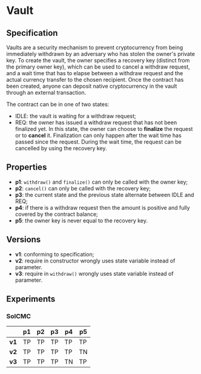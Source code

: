 # Vault

## Specification

Vaults are a security mechanism to prevent cryptocurrency from being
immediately withdrawn by an adversary who has stolen the owner's private key.
To create the vault, the owner specifies a recovery key (distinct from the primary owner key),
which can be used to cancel a withdraw request, and a wait time that has to elapse between a
withdraw request and the actual currency transfer to the chosen recipient.
Once the contract has been created, anyone can deposit native cryptocurrency in the vault
through an external transaction.

The contract can be in one of two states:
- IDLE: the vault is waiting for a withdraw request;
- REQ: the owner has issued a withdraw request that has not been finalized yet.
  In this state, the owner can choose to **finalize** the request or to **cancel** it.
  Finalization can only happen after the wait time has passed since the request.
  During the wait time, the request can be cancelled by using the recovery key.


## Properties

- **p1**: `withdraw()` and `finalize()` can only be called with the owner key;
- **p2**: `cancel()` can only be called with the recovery key;
- **p3**: the current state and the previous state alternate between IDLE and REQ;
- **p4**: if there is a withdraw request then the amount is positive and fully
  covered by the contract balance;
- **p5**: the owner key is never equal to the recovery key.


## Versions

- **v1**: conforming to specification;
- **v2**: require in constructor wrongly uses state variable instead of parameter.
- **v3**: require in `withdraw()` wrongly uses state variable instead of parameter.


## Experiments

### SolCMC

|        | p1  | p2  | p3  | p4  | p5  |
| ------ | --- | --- | --- | --- | --- |
| **v1** | TP  | TP  | TP  | TP  | TP  |
| **v2** | TP  | TP  | TP  | TP  | TN  |
| **v3** | TP  | TP  | TP  | TN  | TP  |

